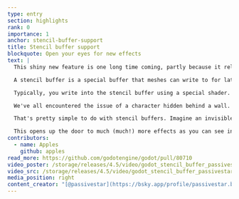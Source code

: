 ```yaml
---
type: entry
section: highlights
rank: 0
importance: 1
anchor: stencil-buffer-support
title: Stencil buffer support
blockquote: Open your eyes for new effects
text: |
  This shiny new feature is one long time coming, partly because it relied on some other needed changes in the engine.

  A stencil buffer is a special buffer that meshes can write to for later comparison. It is similar to the existing depth buffer, except arbitrary values can be written and you have more control over what you do with comparisons.

  Typically, you write into the stencil buffer using a special shader. Afterwards, another shader can compare with the stencil if a specific pixel covers it and decide if it needs to render (or not) at that position.

  We've all encountered the issue of a character hidden behind a wall. How do we visually "drill a hole" in that wall in order to peep at the player on the other side?

  That's pretty simple to do with stencil buffers. Imagine an invisible sphere that surrounds our character. Even if geometry is not rendering itself on screen, we insert its shape into the stencil buffer. Then, we make our wall shaders to render only if the target pixel is not covered by the stencil. Voilà.

  This opens up the door to much (much!) more effects as you can see in the example video, such as impossible geometry and portals.
contributors:
  - name: Apples
    github: apples
read_more: https://github.com/godotengine/godot/pull/80710
video_poster: /storage/releases/4.5/video/godot_stencil_buffer_passivestar.webp
video_src: /storage/releases/4.5/video/godot_stencil_buffer_passivestar.webm
media_position: right
content_creator: "[@passivestar](https://bsky.app/profile/passivestar.bsky.social)"
---
```

